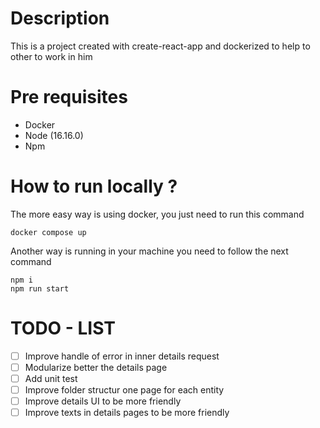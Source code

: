 # Description
This is a project created with create-react-app and dockerized to help to other to work in him

# Pre requisites
- Docker
- Node (16.16.0)
- Npm

# How to run locally ?
The more easy way is using docker, you just need to run this command
```
docker compose up
```

Another way is running in your machine you need to follow the next command
```
npm i
npm run start
```


# TODO - LIST
- [ ] Improve handle of error in inner details request
- [ ] Modularize better the details page
- [ ] Add unit test
- [ ] Improve folder structur one page for each entity
- [ ] Improve details UI to be more friendly
- [ ] Improve texts in details pages to be more friendly
